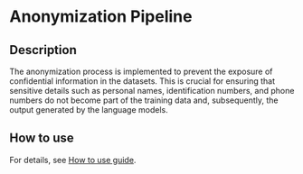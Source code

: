 # Anonymization Pipeline

## Description
The anonymization process is implemented to prevent the exposure of confidential information in the datasets. This is crucial for ensuring that sensitive details such as personal names, identification numbers, and phone numbers do not become part of the training data and, subsequently, the output generated by the language models.

## How to use
For details, see [How to use guide](src/scripts/anonymization/README.md).